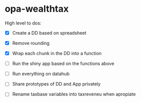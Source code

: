 # opa-wealthtax

High level to dos:

- [x] Create a DD based on spreadsheet
- [x] Remove rounding
- [x] Wrap each chunk in the DD into a function
- [ ] Run the shiny app based on the functions above
- [ ] Run everything on datahub
- [ ] Share prototypes of DD and App privately
- [ ] Rename taxbase variables into taxreveneu when apropiate

